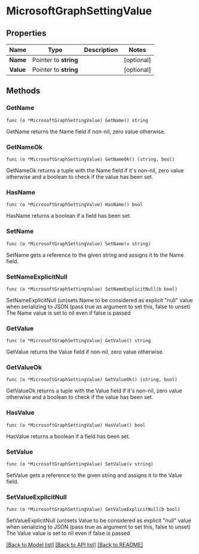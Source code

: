 # MicrosoftGraphSettingValue

## Properties

Name | Type | Description | Notes
------------ | ------------- | ------------- | -------------
**Name** | Pointer to **string** |  | [optional] 
**Value** | Pointer to **string** |  | [optional] 

## Methods

### GetName

`func (o *MicrosoftGraphSettingValue) GetName() string`

GetName returns the Name field if non-nil, zero value otherwise.

### GetNameOk

`func (o *MicrosoftGraphSettingValue) GetNameOk() (string, bool)`

GetNameOk returns a tuple with the Name field if it's non-nil, zero value otherwise
and a boolean to check if the value has been set.

### HasName

`func (o *MicrosoftGraphSettingValue) HasName() bool`

HasName returns a boolean if a field has been set.

### SetName

`func (o *MicrosoftGraphSettingValue) SetName(v string)`

SetName gets a reference to the given string and assigns it to the Name field.

### SetNameExplicitNull

`func (o *MicrosoftGraphSettingValue) SetNameExplicitNull(b bool)`

SetNameExplicitNull (un)sets Name to be considered as explicit "null" value
when serializing to JSON (pass true as argument to set this, false to unset)
The Name value is set to nil even if false is passed
### GetValue

`func (o *MicrosoftGraphSettingValue) GetValue() string`

GetValue returns the Value field if non-nil, zero value otherwise.

### GetValueOk

`func (o *MicrosoftGraphSettingValue) GetValueOk() (string, bool)`

GetValueOk returns a tuple with the Value field if it's non-nil, zero value otherwise
and a boolean to check if the value has been set.

### HasValue

`func (o *MicrosoftGraphSettingValue) HasValue() bool`

HasValue returns a boolean if a field has been set.

### SetValue

`func (o *MicrosoftGraphSettingValue) SetValue(v string)`

SetValue gets a reference to the given string and assigns it to the Value field.

### SetValueExplicitNull

`func (o *MicrosoftGraphSettingValue) SetValueExplicitNull(b bool)`

SetValueExplicitNull (un)sets Value to be considered as explicit "null" value
when serializing to JSON (pass true as argument to set this, false to unset)
The Value value is set to nil even if false is passed

[[Back to Model list]](../README.md#documentation-for-models) [[Back to API list]](../README.md#documentation-for-api-endpoints) [[Back to README]](../README.md)


